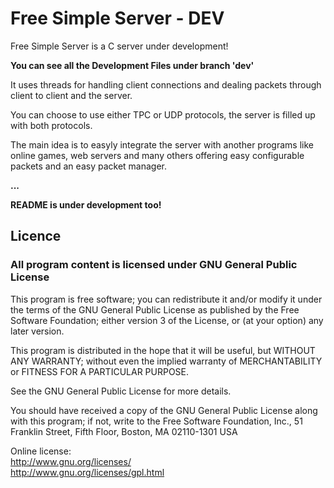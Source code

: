 Free Simple Server - DEV
========================

Free Simple Server is a C server under development!

__You can see all the Development Files under branch 'dev'__

It uses threads for handling client connections and dealing packets through client to client and the server.

You can choose to use either TPC or UDP protocols, the server is filled up with both protocols.

The main idea is to easyly integrate the server with another programs like online games, web servers and
many others offering easy configurable packets and an easy packet manager.

__...__

__README is under development too!__

Licence
-------

### All program content is licensed under GNU General Public License


This program is free software; you can redistribute it and/or modify
it under the terms of the GNU General Public License as published by
the Free Software Foundation; either version 3 of the License, or
(at your option) any later version.

This program is distributed in the hope that it will be useful,
but WITHOUT ANY WARRANTY; without even the implied warranty of
MERCHANTABILITY or FITNESS FOR A PARTICULAR PURPOSE.

See the GNU General Public License for more details.

You should have received a copy of the GNU General Public License
along with this program; if not, write to the Free Software Foundation,
Inc., 51 Franklin Street, Fifth Floor, Boston, MA 02110-1301  USA  

Online license:  
http://www.gnu.org/licenses/  
http://www.gnu.org/licenses/gpl.html
